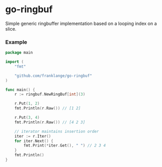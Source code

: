 # go-ringbuf

Simple generic ringbuffer implementation based on a looping index on a slice.

### Example
```go
package main

import (
	"fmt"

	"github.com/franklange/go-ringbuf"
)

func main() {
	r := ringbuf.NewRingBuf[int](3)

	r.Put(1, 2)
	fmt.Println(r.Raw()) // [1 2]

	r.Put(3, 4)
	fmt.Println(r.Raw()) // [4 2 3]

	// iterator maintains insertion order
	iter := r.Iter()
	for iter.Next() {
		fmt.Print(*iter.Get(), " ") // 2 3 4
	}
	fmt.Println()
}
```